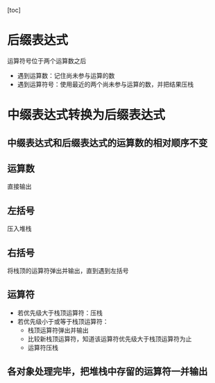 [toc]

# 后缀表达式
运算符号位于两个运算数之后
- 遇到运算数：记住尚未参与运算的数
- 遇到运算符号：使用最近的两个尚未参与运算的数，并把结果压栈

# 中缀表达式转换为后缀表达式
## 中缀表达式和后缀表达式的运算数的相对顺序不变
## 运算数
直接输出
## 左括号
压入堆栈
## 右括号
将栈顶的运算符弹出并输出，直到遇到左括号
## 运算符
- 若优先级大于栈顶运算符：压栈
- 若优先级小于或等于栈顶运算符：
    - 栈顶运算符弹出并输出
    - 比较新栈顶运算符，知道该运算符优先级大于栈顶运算符为止
    - 运算符压栈
## 各对象处理完毕，把堆栈中存留的运算符一并输出